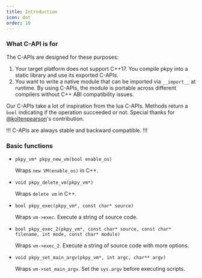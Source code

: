 ```yaml
---
title: Introduction
icon: dot
order: 10
---
```


### What C-API is for

The C-APIs are designed for these purposes:

1. Your target platform does not support C++17. You compile pkpy into a static library and use its exported C-APIs.
2. You want to write a native module that can be imported via `__import__` at runtime. By using C-APIs, the module is portable across different compilers without C++ ABI compatibility issues.

Our C-APIs take a lot of inspiration from the lua C-APIs.
Methods return a `bool` indicating if the operation succeeded or not.
Special thanks for [@koltenpearson](https://github.com/koltenpearson)'s contribution.

!!!
C-APIs are always stable and backward compatible.
!!!

### Basic functions

+ `pkpy_vm* pkpy_new_vm(bool enable_os)`

    Wraps `new VM(enable_os)` in C++.

+ `void pkpy_delete_vm(pkpy_vm*)`

    Wraps `delete vm` in C++.

+ `bool pkpy_exec(pkpy_vm*, const char* source)`

    Wraps `vm->exec`. Execute a string of source code.

+ `bool pkpy_exec_2(pkpy_vm*, const char* source, const char* filename, int mode, const char* module)`

    Wraps `vm->exec_2`. Execute a string of source code with more options.

+ `void pkpy_set_main_argv(pkpy_vm*, int argc, char** argv)`

    Wraps `vm->set_main_argv`. Set the `sys.argv` before executing scripts.
